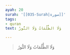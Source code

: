 ```yaml
---
ayah: 20
surah: '[[035-Surah|سورة]]'
tags:
- quran
text: وَلَا الظُّلُمَاتُ وَلَا النُّورُ

---
```

> وَلَا الظُّلُمَاتُ وَلَا النُّورُ
